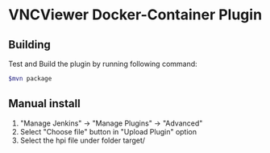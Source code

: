 VNCViewer Docker-Container Plugin
=================================

Building
--------

Test and Build the plugin by running following command:

```bash
$mvn package
```

Manual install
--------------

1. "Manage Jenkins" -> "Manage Plugins" -> "Advanced"
2. Select "Choose file" button in "Upload Plugin" option
3. Select the hpi file under folder target/
